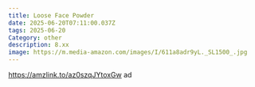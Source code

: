 ```yaml
---
title: Loose Face Powder
date: 2025-06-20T07:11:00.037Z
tags: 2025-06-20
Category: other
description: 8.xx
image: https://m.media-amazon.com/images/I/611a8adr9yL._SL1500_.jpg
---
```

https://amzlink.to/az0szqJYtoxGw  ad